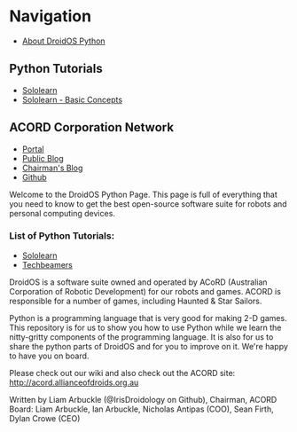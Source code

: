 # Navigation
* [About DroidOS Python](http://irisdroidology.github.io/droidos-python/acord)

## Python Tutorials
* [Sololearn](http://irisdroidology.github.io/droidos-python/pythonnotes)
* [Sololearn - Basic Concepts](http://irisdroidology.github.io/droidos-python/sololearnbasicconceptspython/)

## ACORD Corporation Network

* [Portal](http://allianceofdroids.org.au)
* [Public Blog](http://blog.allianceofdroids.org.au)
* [Chairman's Blog](http://liam.allianceofdroids.org.au)
* [Github](http://github.com/irisdroidology)

Welcome to the DroidOS Python Page. This page is full of everything that you need to know to get the best open-source software suite for robots and personal computing devices.

### List of Python Tutorials:
* [Sololearn](http://sololearn.com)
* [Techbeamers](https://www.techbeamers.com/python-tutorial-step-by-step/#tutorial-list)

DroidOS is a software suite owned and operated by ACoRD (Australian Corporation of Robotic Development) for our robots and games. ACORD is responsible for a number of games, including Haunted & Star Sailors. 

Python is a programming language that is very good for making 2-D games. This repository is for us to show you how to use Python while we learn the nitty-gritty components of the programming language. It is also for us to share the python parts of DroidOS and for you to improve on it. We're happy to have you on board.

Please check out our wiki and also check out the ACORD site: http://acord.allianceofdroids.org.au

Written by Liam Arbuckle (@IrisDroidology on Github), Chairman, ACORD
Board: Liam Arbuckle, Ian Arbuckle, Nicholas Antipas (COO), Sean Firth, Dylan Crowe (CEO)
